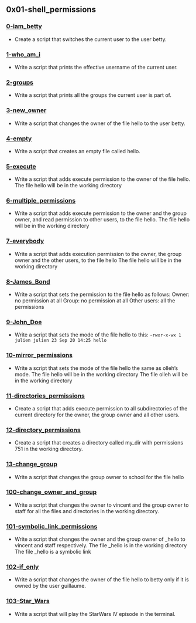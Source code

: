 ## 0x01-shell_permissions
### [0-iam_betty](./0-iam_betty)
* Create a script that switches the current user to the user betty.

### [1-who_am_i](./1-who_am_i)
* Write a script that prints the effective username of the current user.

### [2-groups](./2-groups)
* Write a script that prints all the groups the current user is part of.

### [3-new_owner](./3-new_owner)
* Write a script that changes the owner of the file hello to the user betty.

### [4-empty](./4-empty)
* Write a script that creates an empty file called hello.

### [5-execute](./5-execute)
* Write a script that adds execute permission to the owner of the file hello.
  The file hello will be in the working directory

### [6-multiple_permissions](./6-multiple_permissions)
* Write a script that adds execute permission to the owner and the group owner, and read permission to other users, to the file hello.
  The file hello will be in the working directory

### [7-everybody](./7-everybody)
* Write a script that adds execution permission to the owner, the group owner and the other users, to the file hello
  The file hello will be in the working directory

### [8-James_Bond](./8-James_Bond)
* Write a script that sets the permission to the file hello as follows:
  Owner: no permission at all
  Group: no permission at all
  Other users: all the permissions

### [9-John_Doe](./9-John_Do)
* Write a script that sets the mode of the file hello to this:
  ``` -rwxr-x-wx 1 julien julien 23 Sep 20 14:25 hello ```

### [10-mirror_permissions](./10-mmirror_permissions)
* Write a script that sets the mode of the file hello the same as olleh’s mode.
  The file hello will be in the working directory
  The file olleh will be in the working directory

### [11-directories_permissions](./11-directories_permissions)
* Create a script that adds execute permission to all subdirectories of the current directory for the owner, the group owner and all other users.

### [12-directory_permissions](./12-directory_permissions)
* Create a script that creates a directory called my_dir with permissions 751 in the working directory.

### [13-change_group](./13-change_group)
* Write a script that changes the group owner to school for the file hello

### [100-change_owner_and_group](.100-change_owner_and_group)
* Write a script that changes the owner to vincent and the group owner to staff for all the files and directories in the working directory.

### [101-symbolic_link_permissions](./101-symbolic_link_permissions)
* Write a script that changes the owner and the group owner of _hello to vincent and staff respectively.
  The file _hello is in the working directory
  The file _hello is a symbolic link

### [102-if_only](./102-if_only)
* Write a script that changes the owner of the file hello to betty only if it is owned by the user guillaume.

### [103-Star_Wars](./103-Star_Wars)
* Write a script that will play the StarWars IV episode in the terminal.
